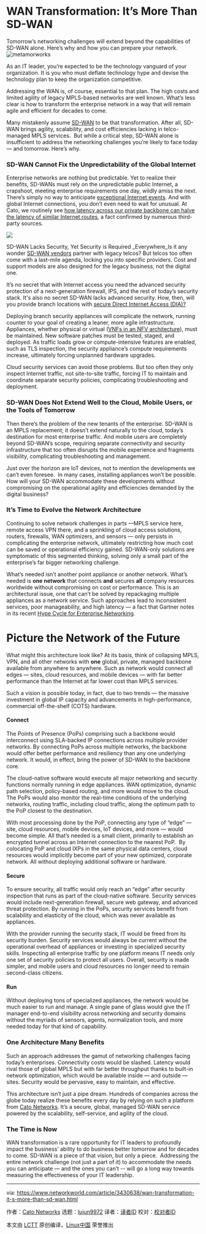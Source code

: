 [#]: collector: (lujun9972)
[#]: translator: ( )
[#]: reviewer: ( )
[#]: publisher: ( )
[#]: url: ( )
[#]: subject: (WAN Transformation: It’s More Than SD-WAN)
[#]: via: (https://www.networkworld.com/article/3430638/wan-transformation-it-s-more-than-sd-wan.html)
[#]: author: (Cato Networks https://www.networkworld.com/author/Matt-Conran/)

WAN Transformation: It’s More Than SD-WAN
======
Tomorrow’s networking challenges will extend beyond the capabilities of SD-WAN alone. Here’s why and how you can prepare your network.
![metamorworks][1]

As an IT leader, you’re expected to be the technology vanguard of your organization. It is you who must deflate technology hype and devise the technology plan to keep the organization competitive.

Addressing the WAN is, of course, essential to that plan. The high costs and limited agility of legacy MPLS-based networks are well known. What’s less clear is how to transform the enterprise network in a way that will remain agile and efficient for decades to come.

Many mistakenly assume [SD-WAN][2] to be that transformation. After all, SD-WAN brings agility, scalability, and cost efficiencies lacking in telco-managed MPLS services.  But while a critical step, SD-WAN alone is insufficient to address the networking challenges you’re likely to face today — and tomorrow. Here’s why.

### SD-WAN Cannot Fix the Unpredictability of the Global Internet

Enterprise networks are nothing but predictable. Yet to realize their benefits, SD-WANs must rely on the unpredictable public Internet, a crapshoot, meeting enterprise requirements one day, wildly amiss the next. There’s simply no way to anticipate [exceptional Internet events][3]. And with global Internet connections, you don’t even need to wait for unusual. At Cato, we routinely see [how latency across our private backbone can halve the latency of similar Internet routes][4], a fact confirmed by numerous third-party sources.

![][5]

SD-WAN Lacks Security, Yet Security is Required _Everywhere_Is it any wonder [SD-WAN vendors][6] partner with legacy telcos? But telcos too often come with a last-mile agenda, locking you into specific providers. Cost and support models are also designed for the legacy business, not the digital one.

It’s no secret that with Internet access you need the advanced security protection of a next-generation firewall, IPS, and the rest of today’s security stack. It's also no secret SD-WAN lacks advanced security. How, then, will you provide branch locations with [secure Direct Internet Access (DIA)?][7]

Deploying branch security appliances will complicate the network, running counter to your goal of creating a leaner, more agile infrastructure. Appliances, whether physical or virtual ([VNFs in an NFV architecture][8]), must be maintained. New software patches must be tested, staged, and deployed. As traffic loads grow or compute-intensive features are enabled, such as TLS inspection, the security appliance’s compute requirements increase, ultimately forcing unplanned hardware upgrades.  

Cloud security services can avoid those problems. But too often they only inspect Internet traffic, not site-to-site traffic, forcing IT to maintain and coordinate separate security policies, complicating troubleshooting and deployment.

### SD-WAN Does Not Extend Well to the Cloud, Mobile Users, or the Tools of Tomorrow

Then there’s the problem of the new tenants of the enterprise. SD-WAN is an MPLS replacement; it doesn’t extend naturally to the cloud, today’s destination for most enterprise traffic. And mobile users are completely beyond SD-WAN’s scope, requiring separate connectivity and security infrastructure that too often disrupts the mobile experience and fragments visibility, complicating troubleshooting and management.

Just over the horizon are IoT devices, not to mention the developments we can’t even foresee.  In many cases, installing appliances won’t be possible. How will your SD-WAN accommodate these developments without compromising on the operational agility and efficiencies demanded by the digital business?

### It’s Time to Evolve the Network Architecture

Continuing to solve network challenges in parts —MPLS service here, remote access VPN there, and a sprinkling of cloud access solutions, routers, firewalls, WAN optimizers, and sensors — only persists in complicating the enterprise network, ultimately restricting how much cost can be saved or operational efficiency gained. SD-WAN-only solutions are symptomatic of this segmented thinking, solving only a small part of the enterprise’s far bigger networking challenge.

What’s needed isn’t another point appliance or another network. What’s needed is **one network** that connects **and** secures **all** company resources worldwide without compromising on cost or performance. This is an architectural issue, one that can’t be solved by repackaging multiple appliances as a network service. Such approaches lead to inconsistent services, poor manageability, and high latency — a fact that Gartner notes in its recent [Hype Cycle for Enterprise Networking][9]. 

# Picture the Network of the Future

What might this architecture look like? At its basis, think of collapsing MPLS, VPN, and all other networks with **one** global, private, managed backbone available from anywhere to anywhere. Such as network would connect all edges — sites, cloud resources, and mobile devices — with far better performance than the Internet at far lower cost than MPLS services.

Such a vision is possible today, in fact, due to two trends — the massive investment in global IP capacity and advancements in high-performance, commercial off-the-shelf (COTS) hardware. 

#### Connect

The Points of Presence (PoPs) comprising such a backbone would interconnect using SLA-backed IP connections across multiple provider networks. By connecting PoPs across multiple networks, the backbone would offer better performance and resiliency than any one underlying network. It would, in effect, bring the power of SD-WAN to the backbone core.

The cloud-native software would execute all major networking and security functions normally running in edge appliances. WAN optimization, dynamic path selection, policy-based routing, and more would move to the cloud. The PoPs would also monitor the real-time conditions of the underlying networks, routing traffic, including cloud traffic, along the optimum path to the PoP closest to the destination. 

With most processing done by the PoP, connecting any type of “edge” — site, cloud resources, mobile devices, IoT devices, and more — would become simple. All that’s needed is a small client, primarily to establish an encrypted tunnel across an Internet connection to the nearest PoP.  By colocating PoP and cloud IXPs in the same physical data centers, cloud resources would implicitly become part of your new optimized, corporate network. All without deploying additional software or hardware.

#### Secure

To ensure security, all traffic would only reach an “edge” after security inspection that runs as part of the cloud-native software. Security services would include next-generation firewall, secure web gateway, and advanced threat protection. By running in the PoPs, security services benefit from scalability and elasticity of the cloud, which was never available as appliances.

With the provider running the security stack, IT would be freed from its security burden. Security services would always be current without the operational overhead of appliances or investing in specialized security skills. Inspecting all enterprise traffic by one platform means IT needs only one set of security policies to protect all users. Overall, security is made simpler, and mobile users and cloud resources no longer need to remain second-class citizens.

#### Run

Without deploying tons of specialized appliances, the network would be much easier to run and manage. A single pane of glass would give the IT manager end-to-end visibility across networking and security domains without the myriads of sensors, agents, normalization tools, and more needed today for that kind of capability.

### One Architecture Many Benefits

Such an approach addresses the gamut of networking challenges facing today’s enterprises. Connectivity costs would be slashed. Latency would rival those of global MPLS but with far better throughput thanks to built-in network optimization, which would be available inside — and outside — sites. Security would be pervasive, easy to maintain, and effective.

This architecture isn’t just a pipe dream. Hundreds of companies across the globe today realize these benefits every day by relying on such a platform from [Cato Networks][10]. It’s a secure, global, managed SD-WAN service powered by the scalability, self-service, and agility of the cloud.

### The Time is Now

WAN transformation is a rare opportunity for IT leaders to profoundly impact the business’ ability to do business better tomorrow and for decades to come. SD-WAN is a piece of that vision, but only a piece.  Addressing the entire network challenge (not just a part of it) to accommodate the needs you can anticipate — and the ones you can’t -- will go a long way towards measuring the effectiveness of your IT leadership.

--------------------------------------------------------------------------------

via: https://www.networkworld.com/article/3430638/wan-transformation-it-s-more-than-sd-wan.html

作者：[Cato Networks][a]
选题：[lujun9972][b]
译者：[译者ID](https://github.com/译者ID)
校对：[校对者ID](https://github.com/校对者ID)

本文由 [LCTT](https://github.com/LCTT/TranslateProject) 原创编译，[Linux中国](https://linux.cn/) 荣誉推出

[a]: https://www.networkworld.com/author/Matt-Conran/
[b]: https://github.com/lujun9972
[1]: https://images.idgesg.net/images/article/2019/08/istock-1127447341-100807620-large.jpg
[2]: https://www.catonetworks.com/glossary-use-cases/sd-wan?utm_source=IDG&utm_campaign=IDG
[3]: https://arstechnica.com/information-technology/2019/07/facebook-cloudflare-microsoft-and-twitter-suffer-outages/
[4]: https://www.catonetworks.com/blog/the-internet-is-broken-heres-why?utm_source=IDG&utm_campaign=IDG
[5]: https://images.idgesg.net/images/article/2019/08/capture-100807619-large.jpg
[6]: https://www.topsdwanvendors.com?utm_source=IDG&utm_campaign=IDG
[7]: https://www.catonetworks.com/glossary-use-cases/secure-direct-internet-access?utm_source=IDG&utm_campaign=IDG
[8]: https://www.catonetworks.com/blog/the-pains-and-problems-of-nfv?utm_source=IDG&utm_campaign=IDG
[9]: https://www.gartner.com/en/documents/3947237/hype-cycle-for-enterprise-networking-2019
[10]: https://www.catonetworks.com?utm_source=IDG&utm_campaign=IDG
